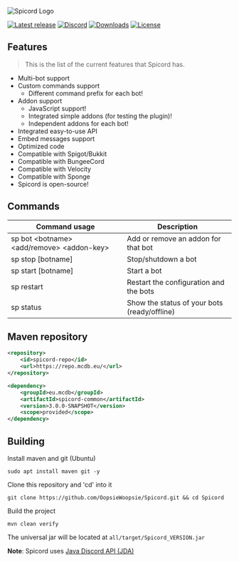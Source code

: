 ![Spicord Logo](https://i.imgur.com/FniEBrc.png)

[![Latest release](https://img.shields.io/github/v/release/OopsieWoopsie/Spicord?include_prereleases&logo=github&logoColor=white&style=flat-square)](https://github.com/OopsieWoopsie/Spicord/releases/latest)
[![Discord](https://img.shields.io/badge/Support-Discord-blue?logo=discord&logoColor=white&style=flat-square)](https://discord.gg/fBzAwWW)
[![Downloads](https://img.shields.io/github/downloads/OopsieWoopsie/Spicord/total?label=love%20count&logo=git&style=flat-square)](https://github.com/OopsieWoopsie/Spicord/releases)
[![License](https://img.shields.io/github/license/OopsieWoopsie/Spicord?logo=gnu&style=flat-square)](https://github.com/OopsieWoopsie/Spicord/blob/master/LICENSE)

## Features
> This is the list of the current features that Spicord has.

* Multi-bot support
* Custom commands support
  * Different command prefix for each bot!
* Addon support
  * JavaScript support!
  * Integrated simple addons (for testing the plugin)!
  * Independent addons for each bot!
* Integrated easy-to-use API
* Embed messages support
* Optimized code
* Compatible with Spigot/Bukkit
* Compatible with BungeeCord
* Compatible with Velocity
* Compatible with Sponge
* Spicord is open-source!

## Commands
| Command usage | Description |
| --- | --- |
| sp bot \<botname> <add/remove> \<addon-key> | Add or remove an addon for that bot |
| sp stop [botname] | Stop/shutdown a bot |
| sp start [botname] | Start a bot |
| sp restart | Restart the configuration and the bots |
| sp status | Show the status of your bots (ready/offline) |

## Maven repository
```xml
<repository>
    <id>spicord-repo</id>
    <url>https://repo.mcdb.eu/</url>
</repository>

<dependency>
    <groupId>eu.mcdb</groupId>
    <artifactId>spicord-common</artifactId>
    <version>3.0.0-SNAPSHOT</version>
    <scope>provided</scope>
</dependency>
```

## Building
Install maven and git (Ubuntu)

`sudo apt install maven git -y`


Clone this repository and 'cd' into it

`git clone https://github.com/OopsieWoopsie/Spicord.git && cd Spicord`


Build the project

`mvn clean verify`


The universal jar will be located at `all/target/Spicord_VERSION.jar`



**Note**: Spicord uses [Java Discord API (JDA)](https://github.com/DV8FromTheWorld/JDA)

